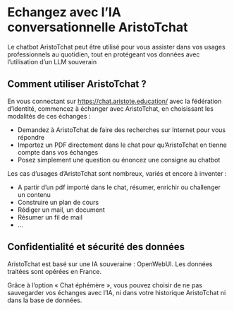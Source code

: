 # Echangez avec l’IA conversationnelle AristoTchat

Le chatbot AristoTchat peut être utilisé pour vous assister dans vos usages professionnels au quotidien, tout en protégeant vos données avec l’utilisation d’un LLM souverain


## Comment utiliser AristoTchat ?
En vous connectant sur https://chat.aristote.education/  avec la fédération d’identité, commencez à échanger avec AristoTchat, en choisissant les modalités de ces échanges :

* Demandez à AristoTchat de faire des recherches sur Internet pour vous répondre
* Importez un PDF directement dans le chat pour qu’AristoTchat en tienne compte dans vos échanges
* Posez simplement une question ou énoncez une consigne au chatbot

Les cas d’usages d’AristoTchat sont nombreux, variés et encore à inventer :

* A partir d’un pdf importé dans le chat, résumer, enrichir ou challenger un contenu
* Construire un plan de cours
* Rédiger un mail, un document
* Résumer un fil de mail
* ...


## Confidentialité et sécurité des données
AristoTchat est basé sur une IA souveraine : OpenWebUI. Les données traitées sont opérées en France.

Grâce à l’option « Chat éphémère », vous pouvez choisir de ne pas sauvegarder vos échanges avec l’IA, ni dans votre historique AristoTchat ni dans la base de données.

